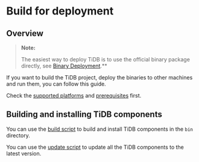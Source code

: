 # Build for deployment 

## Overview

> **Note:**
>
> The easiest way to deploy TiDB is to use the official binary package directly, see [Binary Deployment](../op-guide/binary-deployment.md).**

If you want to build the TiDB project, deploy the binaries to other machines and run them, you can follow this guide.

Check the [supported platforms](./requirements.md#supported-platforms) and [prerequisites](./requirements.md#prerequisites) first.

## Building and installing TiDB components

You can use the [build script](../scripts/build.sh) to build and install TiDB components in the `bin` directory.

You can use the [update script](../scripts/update.sh) to update all the TiDB components to the latest version.